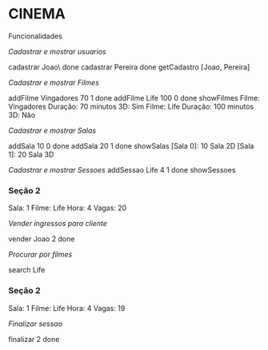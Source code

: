 # CINEMA

Funcionalidades

*Cadastrar e mostrar usuarios*

cadastrar Joao\\
  done
cadastrar Pereira
  done
getCadastro
  [Joao, Pereira]
  
*Cadastrar e mostrar Filmes*

addFilme Vingadores 70 1
  done
addFilme Life 100 0
  done
showFilmes
  Filme: Vingadores
  Duração: 70 minutos
  3D: Sim
  Filme: Life
  Duração: 100 minutos
  3D: Não

*Cadastrar e mostrar Salas*

addSala 10 0
  done
addSala 20 1
  done
showSalas
  [Sala 0]: 10
  Sala 2D
  [Sala 1]: 20
  Sala 3D

*Cadastrar e mostrar Sessoes*
addSessao Life 4 1
  done
showSessoes
### Seção 2 ###
Sala: 1
Filme: Life
Hora: 4
Vagas: 20

*Vender ingressos para cliente*

vender Joao 2
  done

*Procurar por filmes*

search Life
### Seção 2 ###
Sala: 1
Filme: Life
Hora: 4
Vagas: 19

*Finalizar sessao*

finalizar 2
  done
